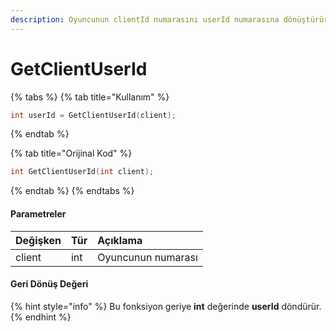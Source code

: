 ```yaml
---
description: Oyuncunun clientId numarasını userId numarasına dönüştürür.
---
```


# GetClientUserId

{% tabs %}
{% tab title="Kullanım" %}
```cpp
int userId = GetClientUserId(client);
```
{% endtab %}

{% tab title="Orijinal Kod" %}
```cpp
int GetClientUserId(int client);
```
{% endtab %}
{% endtabs %}

#### Parametreler

| Değişken | Tür | Açıklama |
| :--- | :--- | :--- |
| client | int | Oyuncunun numarası |

#### Geri Dönüş Değeri

{% hint style="info" %}
Bu fonksiyon geriye **int** değerinde **userId** döndürür.
{% endhint %}

